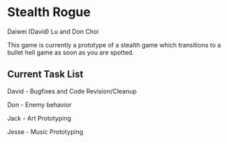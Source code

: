 # Stealth Rogue

Daiwei (David) Lu and Don Choi

This game is currently a prototype of a stealth game which transitions to a bullet hell game as soon as you are spotted.


## Current Task List

David - Bugfixes and Code Revision/Cleanup

Don - Enemy behavior

Jack - Art Prototyping

Jesse - Music Prototyping
